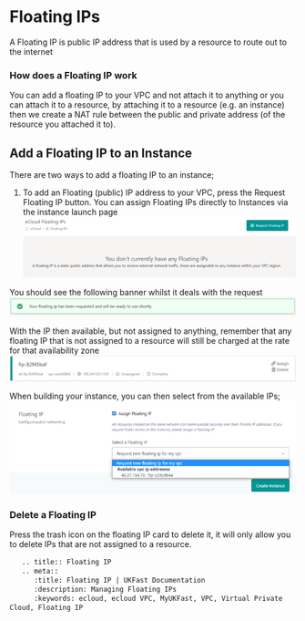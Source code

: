 # Floating IPs
A Floating IP is public IP address that is used by a resource to route out to the internet

### How does a Floating IP work
You can add a floating IP to your VPC and not attach it to anything or you can attach it to a resource, by attaching it to a resource (e.g. an instance) then we create a NAT rule between the public and private address (of the resource you attached it to).


##  Add a Floating IP to an Instance

There are two ways to add a floating IP to an instance;

1)	To add an Floating (public) IP address to your VPC, press the Request Floating IP button. You can assign Floating IPs directly to Instances via the instance launch page
![Floating IP](files/floating-ip-empty.PNG)

You should see the following banner whilst it deals with the request
![Floating IP](files/floating-ip-requested-banner.PNG)

With the IP then available, but not assigned to anything, remember that any floating IP that is not assigned to a resource will still be charged at the rate for that availability zone
![Floating IP](files/floating-ip-launched.PNG)

When building your instance, you can then select from the available IPs;
![Floating IP](files/floating-ip-assign-instance.PNG)

### Delete a Floating IP
Press the trash icon on the floating IP card to delete it, it will only allow you to delete IPs that are not assigned to a resource.




```eval_rst
   .. title:: Floating IP
   .. meta::
      :title: Floating IP | UKFast Documentation
      :description: Managing Floating IPs
      :keywords: ecloud, ecloud VPC, MyUKFast, VPC, Virtual Private Cloud, Floating IP
```